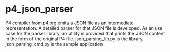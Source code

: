 # p4_json_parser
P4 compiler from p4.org emits a JSON file as an intermediate representation. A detailed parser for that JSON file is developed. As an use case for the parser library, an utility is provided that prints the JSON content in the form of the original P4 file. json_parsing_lib.py is the library, json_parsing_cmd.py is the sample application
